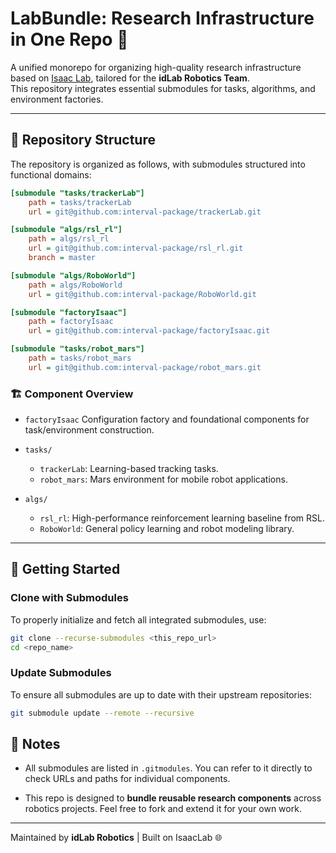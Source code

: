 # LabBundle: Research Infrastructure in One Repo 🎯

A unified monorepo for organizing high-quality research infrastructure based on [Isaac Lab](https://github.com/NVIDIA-Omniverse/IsaacLab), tailored for the **idLab Robotics Team**.  
This repository integrates essential submodules for tasks, algorithms, and environment factories.

---

## 📂 Repository Structure

The repository is organized as follows, with submodules structured into functional domains:

```ini
[submodule "tasks/trackerLab"]
	path = tasks/trackerLab
	url = git@github.com:interval-package/trackerLab.git

[submodule "algs/rsl_rl"]
	path = algs/rsl_rl
	url = git@github.com:interval-package/rsl_rl.git
	branch = master

[submodule "algs/RoboWorld"]
	path = algs/RoboWorld
	url = git@github.com:interval-package/RoboWorld.git

[submodule "factoryIsaac"]
	path = factoryIsaac
	url = git@github.com:interval-package/factoryIsaac.git

[submodule "tasks/robot_mars"]
	path = tasks/robot_mars
	url = git@github.com:interval-package/robot_mars.git
```

### 🏗️ Component Overview

* `factoryIsaac`
  Configuration factory and foundational components for task/environment construction.

* `tasks/`

  * `trackerLab`: Learning-based tracking tasks.
  * `robot_mars`: Mars environment for mobile robot applications.

* `algs/`

  * `rsl_rl`: High-performance reinforcement learning baseline from RSL.
  * `RoboWorld`: General policy learning and robot modeling library.

---

## 🚀 Getting Started

### Clone with Submodules

To properly initialize and fetch all integrated submodules, use:

```bash
git clone --recurse-submodules <this_repo_url>
cd <repo_name>
```

### Update Submodules

To ensure all submodules are up to date with their upstream repositories:

```bash
git submodule update --remote --recursive
```

## 📘 Notes

* All submodules are listed in `.gitmodules`.
  You can refer to it directly to check URLs and paths for individual components.

* This repo is designed to **bundle reusable research components** across robotics projects.
  Feel free to fork and extend it for your own work.

---

Maintained by **idLab Robotics** | Built on IsaacLab 🌐
